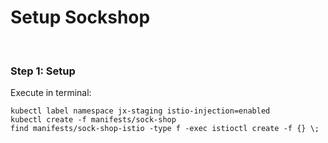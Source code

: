# Setup Sockshop

<br>

### Step 1: Setup

Execute in terminal: 

```
kubectl label namespace jx-staging istio-injection=enabled
kubectl create -f manifests/sock-shop
find manifests/sock-shop-istio -type f -exec istioctl create -f {} \;
```
